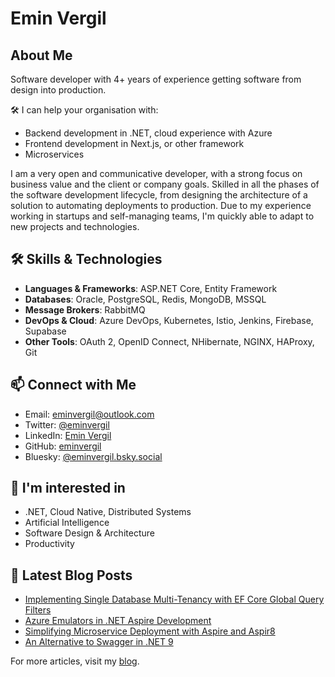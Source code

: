 
# Emin Vergil

## About Me

Software developer with 4+ years of experience getting software from design into production.

🛠 I can help your organisation with:

- Backend development in .NET, cloud experience with Azure
- Frontend development in Next.js, or other framework
- Microservices

I am a very open and communicative developer, with a strong focus on business value and the client or company goals. Skilled in all the phases of the software development lifecycle, from designing the architecture of a solution to automating deployments to production. Due to my experience working in startups and self-managing teams, I'm quickly able to adapt to new projects and technologies.

## 🛠 Skills & Technologies

- **Languages & Frameworks**: ASP.NET Core, Entity Framework
- **Databases**: Oracle, PostgreSQL, Redis, MongoDB, MSSQL
- **Message Brokers**: RabbitMQ
- **DevOps & Cloud**: Azure DevOps, Kubernetes, Istio, Jenkins, Firebase, Supabase
- **Other Tools**: OAuth 2, OpenID Connect, NHibernate, NGINX, HAProxy, Git

## 📫 Connect with Me

- Email: eminvergil@outlook.com
- Twitter: [@eminvergil](https://twitter.com/eminvergil)
- LinkedIn: [Emin Vergil](https://www.linkedin.com/in/emin-vergil)
- GitHub: [eminvergil](https://github.com/eminvergil)
- Bluesky: [@eminvergil.bsky.social](https://bsky.app/profile/eminvergil.bsky.social)

## 🧠 I'm interested in 
* .NET, Cloud Native, Distributed Systems 
* Artificial Intelligence 
* Software Design & Architecture 
* Productivity

## 📝 Latest Blog Posts
- [Implementing Single Database Multi-Tenancy with EF Core Global Query Filters](https://eminvergil.vercel.app/blog/single-database-multi-tenancy-ef-core)
- [Azure Emulators in .NET Aspire Development](https://eminvergil.vercel.app/blog/aspire-azure-emulators)
- [Simplifying Microservice Deployment with Aspire and Aspir8](https://eminvergil.vercel.app/blog/aspire-kubernetes-deployment)
- [An Alternative to Swagger in .NET 9](https://eminvergil.vercel.app/blog/scalar)

For more articles, visit my [blog](https://eminvergil.vercel.app/blog).
